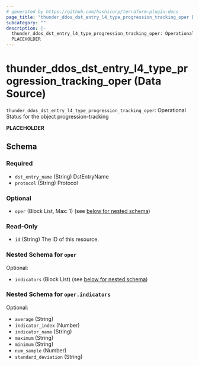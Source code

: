 ```yaml
---
# generated by https://github.com/hashicorp/terraform-plugin-docs
page_title: "thunder_ddos_dst_entry_l4_type_progression_tracking_oper Data Source - terraform-provider-thunder"
subcategory: ""
description: |-
  thunder_ddos_dst_entry_l4_type_progression_tracking_oper: Operational Status for the object progression-tracking
  PLACEHOLDER
---
```


# thunder_ddos_dst_entry_l4_type_progression_tracking_oper (Data Source)

`thunder_ddos_dst_entry_l4_type_progression_tracking_oper`: Operational Status for the object progression-tracking

__PLACEHOLDER__



<!-- schema generated by tfplugindocs -->
## Schema

### Required

- `dst_entry_name` (String) DstEntryName
- `protocol` (String) Protocol

### Optional

- `oper` (Block List, Max: 1) (see [below for nested schema](#nestedblock--oper))

### Read-Only

- `id` (String) The ID of this resource.

<a id="nestedblock--oper"></a>
### Nested Schema for `oper`

Optional:

- `indicators` (Block List) (see [below for nested schema](#nestedblock--oper--indicators))

<a id="nestedblock--oper--indicators"></a>
### Nested Schema for `oper.indicators`

Optional:

- `average` (String)
- `indicator_index` (Number)
- `indicator_name` (String)
- `maximum` (String)
- `minimum` (String)
- `num_sample` (Number)
- `standard_deviation` (String)


